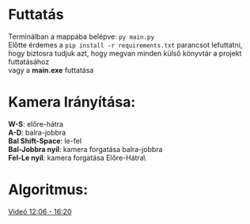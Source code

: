 # Futtatás
Terminálban a mappába belépve: `py main.py`\
Előtte érdemes a `pip install -r requirements.txt` parancsot lefuttatni, hogy biztosra tudjuk azt, hogy megvan minden külső könyvtár a projekt futtatásához\
vagy a **main.exe** futtatása
# Kamera Irányítása:
**W-S**: előre-hátra\
**A-D**: balra-jobbra\
**Bal Shift-Space**: le-fel\
**Bal-Jobbra nyíl**: kamera forgatása balra-jobbra\
**Fel-Le nyíl**: kamera forgatása Előre-Hátra\
# Algoritmus:
[Videó 12:06 - 16:20](https://www.youtube.com/watch?v=GiDsjIBOVoA&t=726s&ab_channel=Reducible)
